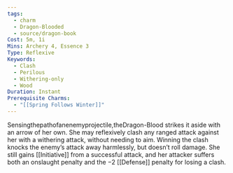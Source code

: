 ```yaml
---
tags:
  - charm
  - Dragon-Blooded
  - source/dragon-book
Cost: 5m, 1i
Mins: Archery 4, Essence 3
Type: Reflexive
Keywords:
  - Clash
  - Perilous
  - Withering-only
  - Wood
Duration: Instant
Prerequisite Charms:
  - "[[Spring Follows Winter]]"
---
```

Sensingthepathofanenemyprojectile,theDragon-Blood strikes it aside with an arrow of her own. She may reflexively clash any ranged attack against her with a withering attack, without needing to aim. Winning the clash knocks the enemy’s attack away harmlessly, but doesn’t roll damage. She still gains [[Initiative]] from a successful attack, and her attacker suffers both an onslaught penalty and the −2 [[Defense]] penalty for losing a clash.